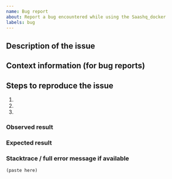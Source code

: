 ```yaml
---
name: Bug report
about: Report a bug encountered while using the Saashq_docker
labels: bug
---
```


<!--
Welcome to the saashq_docker issue tracker! Before creating an issue, please heed the following:

1. Is your issue relevant to the saashq_docker or the main Saashq framework? https://github.com/saashqdev/shq-framework . if It's the latter, publish the issue there.
2. Use the search function before creating a new issue. Duplicates will be closed and directed to the original discussion.
3. When making a bug report, make sure you provide all the required information. The easier it is for maintainers to reproduce, the faster it'll be fixed.
4. If you think you know what the reason for the bug is, share it with us. Maybe put in a PR 😉
-->

## Description of the issue

## Context information (for bug reports)

## Steps to reproduce the issue

1.
2.
3.

### Observed result

### Expected result

### Stacktrace / full error message if available

```
(paste here)
```
